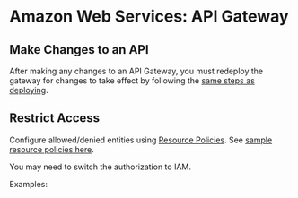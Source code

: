 # Amazon Web Services: API Gateway

## Make Changes to an API

After making any changes to an API Gateway, you must redeploy the gateway for changes to take effect by following the [same steps as deploying](https://docs.aws.amazon.com/apigateway/latest/developerguide/how-to-deploy-api-with-console.html#how-to-deploy-api-console).

## Restrict Access

Configure allowed/denied entities using [Resource Policies](https://aws.amazon.com/premiumsupport/knowledge-center/api-gateway-resource-policy-access/). See [sample resource policies here](https://docs.aws.amazon.com/apigateway/latest/developerguide/apigateway-resource-policies-examples.html).

You may need to switch the authorization to IAM.

Examples:
